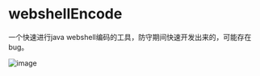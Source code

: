 # webshellEncode

一个快速进行java webshell编码的工具，防守期间快速开发出来的，可能存在bug。

![image](https://github.com/nex121/webshellEncode/assets/29255605/107b8020-b395-427b-9960-a744f944e910)
